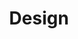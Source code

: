 ---
title: Design
crosslinks:
- youtubefactsbot
- autotldr
- u_imguralbumbot
- graphic_design
- pics
- anti_gif_bot
- livven
- youtubot
- logodesign
- UofT
- australia
- Entrepreneur
- Art
- gonwild
- YouShouldKnow
- Simulated
- apple
- 3Dprinting
- VaporwaveAesthetics
- THE_PACK
---
